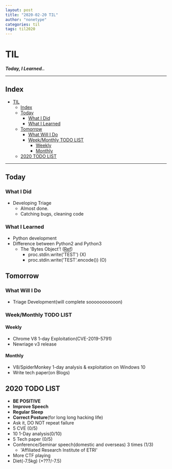 ```yaml
---
layout: post
title: "2020-02-20 TIL"
author: "nonetype"
categories: til
tags: til2020
---
```


# TIL
***Today, I Learned..***

---
## Index

<!-- @import "[TOC]" {cmd="toc" depthFrom=1 depthTo=6 orderedList=false} -->
<!-- code_chunk_output -->

- [TIL](#til)
  - [Index](#index)
  - [Today](#today)
    - [What I Did](#what-i-did)
    - [What I Learned](#what-i-learned)
  - [Tomorrow](#tomorrow)
    - [What Will I Do](#what-will-i-do)
    - [Week/Monthly TODO LIST](#weekmonthly-todo-list)
      - [Weekly](#weekly)
      - [Monthly](#monthly)
  - [2020 TODO LIST](#2020-todo-list)

<!-- /code_chunk_output -->

---


## Today
### What I Did
- Developing Triage
  - Almost done.
  - Catching bugs, cleaning code

### What I Learned
- Python development
- Difference between Python2 and Python3
  - The 'Bytes Object'! ([Ref](https://nuggy875.tistory.com/17))
    - proc.stdin.write('TEST') (X)
    - proc.stdin.write('TEST'.encode()) (O)

## Tomorrow
### What Will I Do
- Triage Development(will complete sooooooooooon)

### Week/Monthly TODO LIST
#### Weekly
- Chrome V8 1-day Exploitation(CVE-2019-5791)
- Newriage v3 release

#### Monthly
- V8/SpiderMonkey 1-day analysis & exploitation on Windows 10
- Write tech paper(on Blogs)

## 2020 TODO LIST
- **BE POSITIVE**
- **Improve Speech**
- **Regular Sleep**
- **Correct Posture**(for long long hacking life)
- Ask it, DO NOT repeat failure
- 5 CVE (0/5)
- 10 1-Day analysis(0/10)
- 5 Tech paper (0/5)
- Conference/Seminar speech(domestic and overseas) 3 times (1/3)
  - 'Affiliated Research Institute of ETRI'
- More CTF playing
- Diet(-7.5kg) (+???/-7.5)
